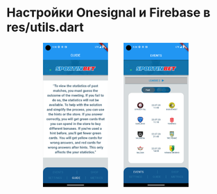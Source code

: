 

# Настройки Onesignal и Firebase в res/utils.dart


<p align="center">
  <img src="1.png" width="150" title="hover text">
  &nbsp&nbsp&nbsp&nbsp&nbsp&nbsp&nbsp
  <img src="2.png" width="150" alt="accessibility text">

</p>
